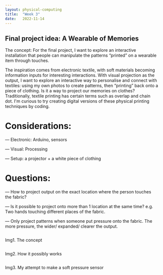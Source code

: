 ```yaml
---
layout: physical-computing
title:  "Week 3"
date:   2022-11-14
---
```


<div id="content-container">
 <div class="col w-45">
    <div class="text-wrapper">
      <h2>Final project idea: A Wearable of Memories</h2>
      <p>The concept: For the final project, I want to explore an interactive installation that people can manipulate the patterns “printed” on a wearable item through touches.</p>
      <p>The inspiration comes from electronic textile, with soft materials becoming information inputs for interesting interactions. With visual projection as the output, I want to explore an interactive way to personalise and connect with textiles: using my own photos to create patterns, then “printing” back onto a piece of clothing. Is it a way to project our memories on clothes? Traditionally, textile printing has certain terms such as overlap and chain dot. I'm curious to try creating digital versions of these physical printing techniques by coding.</p>
    <h1>Considerations:</h1>
        <p>— Electronic: Arduino, sensors</p>
        <p>— Visual: Processing</p>
        <p>— Setup: a projector + a white piece of clothing</p>
    <h1>Questions:</h1>
        <p>— How to project output on the exact location where the person touches the fabric?</p>
        <p>— Is it possible to project onto more than 1 location at the same time? e.g. Two hands touching different places of the fabric.</p>
        <p>— Only project patterns when someone put pressure onto the fabric. The more pressure, the wider/ expanded/ clearer the output.</p>
    </div>
    </div>
  <div class="col w-45">
    <div class="img-wrapper">
      <img src="{{site.baseurl}}/assets/img/physical-computing/week3/1.jpeg" alt="">
      <p>Img1. The concept</p>
    </div>
    <div class="img-wrapper">
      <img src="{{site.baseurl}}/assets/img/physical-computing/week3/2.jpeg" alt="">
      <p>Img2. How it possibly works</p>
    </div>
    <div class="img-wrapper">
      <img src="{{site.baseurl}}/assets/img/physical-computing/week3/3.jpg" alt="">
      <p>Img3. My attempt to make a soft pressure sensor</p>
    </div>
  </div>
</div>